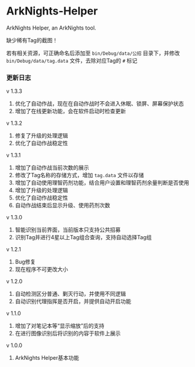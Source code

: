 # ArkNights-Helper
 ArkNights Helper, an ArkNights tool.

 缺少稀有Tag的截图！
 
 若有相关资源，可正确命名后添加至 `bin/Debug/data/公招` 目录下，并修改 `bin/Debug/data/tag.data` 文件，去除对应Tag的 `#` 标记

   ### 更新日志

  v 1.3.3
   1. 优化了自动作战，现在在自动作战时不会进入休眠、锁屏、屏幕保护状态
   2. 增加了在线更新功能，会在软件启动时检查更新

  v 1.3.2
   1. 修复了升级的处理逻辑
   2. 优化了自动作战稳定性

  v 1.3.1
   1. 增加了自动作战当前次数的展示
   2. 修改了Tag名称的存储方式，增加 `tag.data` 文件以存储
   3. 增加了自动使用理智药剂功能，结合用户设置和理智药剂余量判断是否使用
   4. 增加了升级的处理逻辑
   5. 优化了自动作战稳定性
   6. 自动作战结束后显示升级、使用药剂次数

  v 1.3.0
   1. 智能识别当前界面，当前版本只支持公共招募
   2. 识别Tag并进行4星以上Tag组合查询，支持自动选择Tag组

  v 1.2.1
   1. Bug修复
   2. 现在程序不可更改大小

  v 1.2.0
   1. 自动检测区分普通、剿灭行动，并使用不同逻辑
   2. 自动识别代理指挥是否开启，并提供自动开启功能

   v 1.1.0
   1. 增加了对笔记本等“显示缩放”后的支持
   2. 在进行图像识别后将识别的内容于软件上展示

   v 1.0.0
   1. ArkNights Helper基本功能
